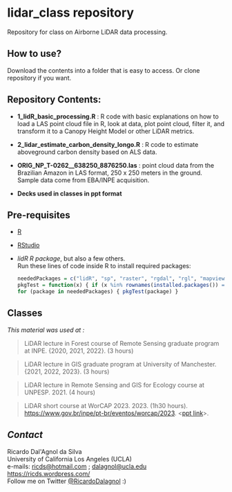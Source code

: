 # lidar_class repository

Repository for class on Airborne LiDAR data processing.

## How to use?

Download the contents into a folder that is easy to access. Or clone repository if you want.

## Repository Contents:

-   **1_lidR_basic_processing.R** : R code with basic explanations on how to load a LAS point cloud file in R, look at data, plot point cloud, filter it, and transform it to a Canopy Height Model or other LiDAR metrics.

-   **2_lidar_estimate_carbon_density_longo.R** : R code to estimate aboveground carbon density based on ALS data.

-   **ORIG_NP_T-0262\_\_638250_8876250.las** : point cloud data from the Brazilian Amazon in LAS format, 250 x 250 meters in the ground. Sample data come from EBA/INPE acquisition.

-   **Decks used in classes in ppt format**

## Pre-requisites

-   [R](https://cran.r-project.org/)

-   [RStudio](https://posit.co/products/open-source/rstudio/)

-   *lidR R package*, but also a few others.\
    Run these lines of code inside R to install required packages:

    ``` r
    neededPackages = c("lidR", "sp", "raster", "rgdal", "rgl", "mapview", "gstat")
    pkgTest = function(x) { if (x %in% rownames(installed.packages()) == FALSE) { install.packages(x, dependencies= TRUE) }; library(x, character.only = TRUE) }
    for (package in neededPackages) { pkgTest(package) }
    ```

## Classes

*This material was used at :*

> LiDAR lecture in Forest course of Remote Sensing graduate program at INPE. {2020, 2021, 2022}. (3 hours)

> LiDAR lecture in GIS graduate program at University of Manchester. {2021, 2022, 2023}. (3 hours)

> LiDAR lecture in Remote Sensing and GIS for Ecology course at UNPESP. 2021. (4 hours)

> LiDAR short course at WorCAP 2023. 2023. (1h30 hours). <https://www.gov.br/inpe/pt-br/eventos/worcap/2023>. \<[ppt link](https://github.com/ricds/lidar_class/raw/main/WORCAP2023_Introduction_Lidar.pptx)\>.

## *Contact*

Ricardo Dal'Agnol da Silva\
University of California Los Angeles (UCLA)\
e-mails: [ricds\@hotmail.com](mailto:ricds@hotmail.com) ; [dalagnol\@ucla.edu](mailto:dalagnol@ucla.edu)\
<https://ricds.wordpress.com/>\
Follow me on Twitter [\@RicardoDalagnol](https://twitter.com/RicardoDalagnol) :)
